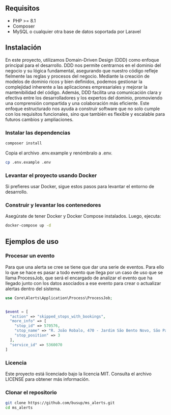 ## Requisitos

- PHP >= 8.1
- Composer
- MySQL o cualquier otra base de datos soportada por Laravel

## Instalación

En este proyecto, utilizamos Domain-Driven Design (DDD) como enfoque principal para el desarrollo. DDD nos permite centrarnos en el dominio del negocio y su lógica fundamental, asegurando que nuestro código refleje fielmente las reglas y procesos del negocio. Mediante la creación de modelos de dominio ricos y bien definidos, podemos gestionar la complejidad inherente a las aplicaciones empresariales y mejorar la mantenibilidad del código. Además, DDD facilita una comunicación clara y efectiva entre los desarrolladores y los expertos del dominio, promoviendo una comprensión compartida y una colaboración más eficiente. Este enfoque estructurado nos ayuda a construir software que no solo cumple con los requisitos funcionales, sino que también es flexible y escalable para futuros cambios y ampliaciones.


### Instalar las dependencias

```sh
composer install
```

Copia el archivo .env.example y renómbralo a .env.

```sh
cp .env.example .env
```

### Levantar el proyecto usando Docker
Si prefieres usar Docker, sigue estos pasos para levantar el entorno de desarrollo.

### Construir y levantar los contenedores
Asegúrate de tener Docker y Docker Compose instalados. Luego, ejecuta:


```sh
docker-compose up -d
```

## Ejemplos de uso

### Procesar un evento

Para que una alerta se cree se tiene que dar una serie de eventos. Para ello lo que se hace es pasar a todo evento que llega por un caso de uso que se llama ProcessJob, que será el encargado de analizar el evento que ha llegado junto con los datos asociados a ese evento para  crear o actualizar alertas dentro del sistema.

```php
use Core\Alerts\Application\Process\ProcessJob;


$event = [
  "action" => "skipped_stops_with_bookings",
  "more_info" => [
    "stop_id" => 570576,
    "stop_name" => "R. João Robalo, 470 - Jardim São Bento Novo, São Paulo - SP, 05881-000, Brasil",
    "stop_position" => 3
  ],
  "service_id" => 5360070
]


```

### Licencia
Este proyecto está licenciado bajo la licencia MIT. Consulta el archivo LICENSE para obtener más información.

### Clonar el repositorio

```sh
git clone https://github.com/busup/ms_alerts.git
cd ms_alerts